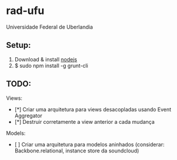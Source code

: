 rad-ufu
=======

Universidade Federal de Uberlandia

Setup:
------
1.   Download & install [nodejs](http://nodejs.org)
2.   $ sudo npm install -g grunt-cli

TODO:
-----

Views:
*    [*] Criar uma arquitetura para views desacopladas usando Event Aggregator
*    [*] Destruir corretamente a view anterior a cada mudança

Models:
*    [ ] Criar uma arquitetura para modelos aninhados (considerar: Backbone.relational, instance store da soundcloud)

